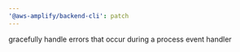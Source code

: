 ```yaml
---
'@aws-amplify/backend-cli': patch
---
```


gracefully handle errors that occur during a process event handler
